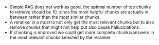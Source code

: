 - Simple RAG does not work as good, the optimal number of top chunks to retrieve should be 10, since the most helpful chunks are actually in between rather than the most similar chunks.
- A reranker is a must to not only get the most relevant chunks but to also remove chunks that might not help but also cause hallucinations.
- If chunking is improved we could get more complete chunks/answers in the most relevant chunks selected by the reranker